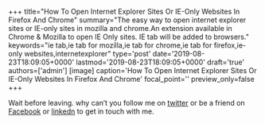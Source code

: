 +++
title="How To Open Internet Explorer Sites Or IE-Only Websites In Firefox And Chrome"
summary="The easy way to open internet explorer sites or IE-only sites in mozilla and chrome.An extension available in Chrome & Mozilla to open IE Only sites. IE tab will be added to browsers."
keywords="ie tab,ie tab for mozilla,ie tab for chrome,ie tab for firefox,ie-only websites,internetexplorer"
type='post'
date='2019-08-23T18:09:05+0000'
lastmod='2019-08-23T18:09:05+0000'
draft='true'
authors=['admin']
[image]
caption='How To Open Internet Explorer Sites Or IE-Only Websites In Firefox And Chrome'
focal_point=''
preview_only=false
+++










Wait before leaving.
why can’t you follow me on <a href="https://twitter.com/arungudelli" target="_blank" rel="noopener">twitter</a> or be a friend on <a href="https://www.facebook.com/gudelliArun" target="_blank" rel="noopener">Facebook</a> or  <a href="https://www.linkedin.com/in/arungudelli/" target="_blank" rel="noopener">linkedn</a> to get in touch with me.







